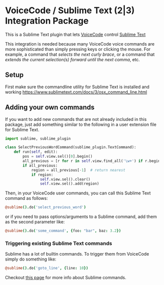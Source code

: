 # VoiceCode / Sublime Text (2|3) Integration Package

This is a Sublime Text plugin that lets [VoiceCode](http://voicecode.io) control [Sublime Text](https://www.sublimetext.com)

This integration is needed because many VoiceCode voice commands are more sophisticated than simply pressing keys or clicking the mouse. For example, a command that *selects the next curly brace*, or a command that *extends the current selection(s) forward until the next comma*, etc.

## Setup

First make sure the commandline utility for Sublime Text is installed and working https://www.sublimetext.com/docs/3/osx_command_line.html

## Adding your own commands

If you want to add new commands that are not already included in this package, just add something similar to the following in a user extension file for Sublime Text.

```python
import sublime, sublime_plugin

class SelectPreviousWordCommand(sublime_plugin.TextCommand):
	def run(self, edit):
		pos = self.view.sel()[0].begin()
		all_previous = [r for r in self.view.find_all('\w+') if r.begin() < pos]
		if all_previous:
			region = all_previous[-1]  # return nearest
			if region:
				self.view.sel().clear()
				self.view.sel().add(region)
```

Then, in your VoiceCode user commands, you can call this Sublime Text command as follows:

```coffeescript
@sublime().do('select_previous_word')
```

or if you need to pass options/arguments to a Sublime command, add them as the second parameter like:

```coffeescript
@sublime().do('some_command', {foo: "bar", baz: 3.2})
```
### Triggering existing Sublime Text commands

Sublime has a lot of builtin commands. To trigger them from VoiceCode simply do something like:

```coffeescript
@sublime().do('goto_line', {line: 10})
```

Checkout [this page](http://docs.sublimetext.info/en/latest/reference/commands.html#discovering-commands) for more info about Sublime commands.
